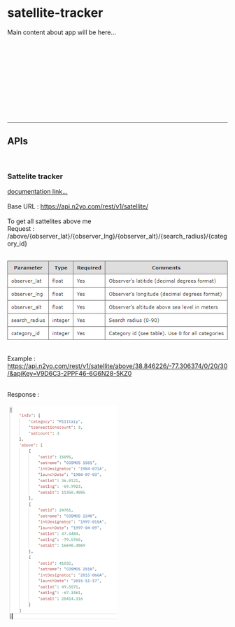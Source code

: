 # satellite-tracker

Main content about app will be here...
<br><br><br><br><br><br><br><br><br><br>



<br>
<hr>

## APIs
<br>

### __Sattelite tracker__ &nbsp; 
[documentation link...]('https://www.n2yo.com/api/#above')
<br>
<br>
Base URL : https://api.n2yo.com/rest/v1/satellite/
<br><br>
To get all sattelites above me
<br>
Request :
/above/{observer_lat}/{observer_lng}/{observer_alt}/{search_radius}/{category_id}
<br><br>

![parameters list with description](./assets/images/sattelite-tracker-requestParams.png)
<br><br>

Example :
<br>
https://api.n2yo.com/rest/v1/satellite/above/38.846226/-77.306374/0/20/30/&apiKey=V9D6C3-2PPF46-6G6N28-5KZ0
<br><br>

Response :
<br><br>
![response body image](./assets/images/sattelite-tracker-responseBody-2.png)

<br><br>
